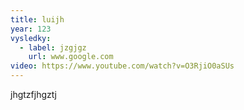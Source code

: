 ```yaml
---
title: luijh
year: 123
vysledky:
  - label: jzgjgz
    url: www.google.com
video: https://www.youtube.com/watch?v=O3RjiO0aSUs
---
```

jhgtzfjhgztj
